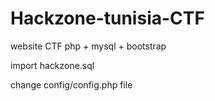 # Hackzone-tunisia-CTF
website CTF php + mysql + bootstrap

import hackzone.sql

change config/config.php file



